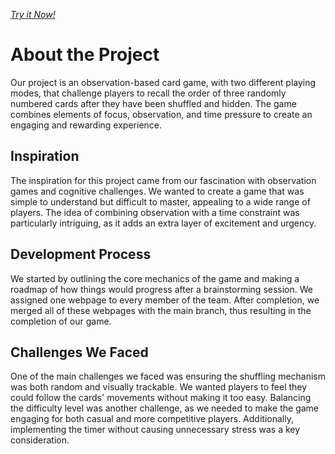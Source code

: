 *[Try it Now!](https://cardgambit.online/)*

# About the Project

Our project is an observation-based card game, with two different playing modes, that challenge players to recall the order of three randomly numbered cards after they have been shuffled and hidden. The game combines elements of focus, observation, and time pressure to create an engaging and rewarding experience.

## Inspiration

The inspiration for this project came from our fascination with observation games and cognitive challenges. We wanted to create a game that was simple to understand but difficult to master, appealing to a wide range of players. The idea of combining observation with a time constraint was particularly intriguing, as it adds an extra layer of excitement and urgency.

## Development Process

We started by outlining the core mechanics of the game and making a roadmap of how things would progress after a brainstorming session. We assigned one webpage to every member of the team. After completion, we merged all of these webpages with the main branch, thus resulting in the completion of our game.

## Challenges We Faced

One of the main challenges we faced was ensuring the shuffling mechanism was both random and visually trackable. We wanted players to feel they could follow the cards' movements without making it too easy. Balancing the difficulty level was another challenge, as we needed to make the game engaging for both casual and more competitive players. Additionally, implementing the timer without causing unnecessary stress was a key consideration.
